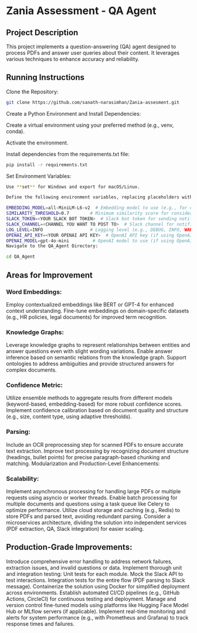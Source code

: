 # Zania Assessment - QA Agent

## Project Description

This project implements a question-answering (QA) agent designed to process PDFs and answer user queries about their content. It leverages various techniques to enhance accuracy and reliability.

## Running Instructions

Clone the Repository:

```bash
git clone https://github.com/sanath-narasimhan/Zania-assesment.git
```

Create a Python Environment and Install Dependencies:

Create a virtual environment using your preferred method (e.g., venv, conda).

Activate the environment.

Install dependencies from the requirements.txt file:

```bash
pip install -r requirements.txt
```

Set Environment Variables:

```bash
Use **set** for Windows and export for macOS/Linux.

Define the following environment variables, replacing placeholders with your actual values:

EMBEDDING_MODEL=all-MiniLM-L6-v2  # Embedding model to use (e.g., for contextualized embeddings)
SIMILARITY_THRESHOLD=0.7        # Minimum similarity score for considering a question match
SLACK_TOKEN=<YOUR SLACK BOT TOKEN>  # Slack bot token for sending notifications
SLACK_CHANNEL=<CHANNEL YOU WANT TO POST TO>  # Slack channel for notifications
LOG_LEVEL=INFO                  # Logging level (e.g., DEBUG, INFO, WARNING, ERROR)
OPENAI_API_KEY=<YOUR OPENAI API KEY>  # OpenAI API key (if using OpenAI models)
OPENAI_MODEL=gpt-4o-mini         # OpenAI model to use (if using OpenAI models)
Navigate to the QA_Agent Directory:

cd QA_Agent
```

## Areas for Improvement

### Word Embeddings:

Employ contextualized embeddings like BERT or GPT-4 for enhanced context understanding.
Fine-tune embeddings on domain-specific datasets (e.g., HR policies, legal documents) for improved term recognition.

### Knowledge Graphs:

Leverage knowledge graphs to represent relationships between entities and answer questions even with slight wording variations.
Enable answer inference based on semantic relations from the knowledge graph.
Support ontologies to address ambiguities and provide structured answers for complex documents.

### Confidence Metric:

Utilize ensemble methods to aggregate results from different models (keyword-based, embedding-based) for more robust confidence scores.
Implement confidence calibration based on document quality and structure (e.g., size, content type, using adaptive thresholds).

### Parsing:

Include an OCR preprocessing step for scanned PDFs to ensure accurate text extraction.
Improve text processing by recognizing document structure (headings, bullet points) for precise paragraph-based chunking and matching.
Modularization and Production-Level Enhancements:

### Scalability:

Implement asynchronous processing for handling large PDFs or multiple requests using asyncio or worker threads.
Enable batch processing for multiple documents and questions using a task queue like Celery to optimize performance.
Utilize cloud storage and caching (e.g., Redis) to store PDFs and parsed text, avoiding redundant parsing.
Consider a microservices architecture, dividing the solution into independent services (PDF extraction, QA, Slack integration) for easier scaling.

## Production-Grade Improvements:

Introduce comprehensive error handling to address network failures, extraction issues, and invalid questions or data.
Implement thorough unit and integration testing:
Unit tests for each module.
Mock the Slack API to test interactions.
Integration tests for the entire flow (PDF parsing to Slack message).
Containerize the solution using Docker for simplified deployment across environments.
Establish automated CI/CD pipelines (e.g., GitHub Actions, CircleCI) for continuous testing and deployment.
Manage and version control fine-tuned models using platforms like Hugging Face Model Hub or MLflow servers (if applicable).
Implement real-time monitoring and alerts for system performance (e.g., with Prometheus and Grafana) to track response times and failures.
